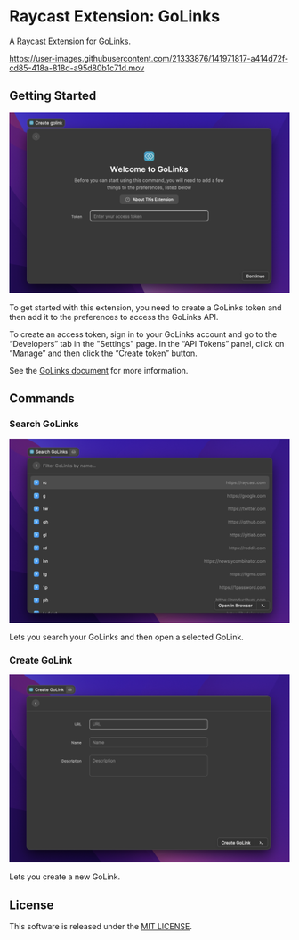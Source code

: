 # Raycast Extension: GoLinks

A [Raycast Extension](https://developers.raycast.com) for [GoLinks](https://www.golinks.io).

https://user-images.githubusercontent.com/21333876/141971817-a414d72f-cd85-418a-818d-a95d80b1c71d.mov

## Getting Started

![screenshot-preferences](./docs/assets/screenshot-preferences.png)

To get started with this extension, you need to create a GoLinks token and then add it to the preferences to access the GoLinks API.

To create an access token, sign in to your GoLinks account and go to the “Developers” tab in the "Settings" page. In the “API Tokens” panel, click on “Manage” and then click the “Create token” button.

See the [GoLinks document](https://docs.golinks.io/#19f87188-f2fb-4b75-bf69-83f0c0ca5029) for more information.

## Commands

### Search GoLinks

![screenshot-list](./docs/assets/screenshot-list.png)

Lets you search your GoLinks and then open a selected GoLink.

### Create GoLink

![screenshot-create](./docs/assets/screenshot-create.png)

Lets you create a new GoLink.

## License

This software is released under the [MIT LICENSE](./LICENSE).
